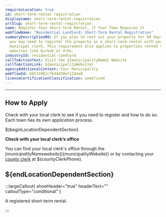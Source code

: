```yaml
---
requiresLocation: true
id: short-term-rental-registration
displayname: short-term-rental-registration
urlSlug: short-term-rental-registration
name: Register Your Short-Term Rental, if Your Town Requires It
webflowName: "Residential Landlord: Short-Term Rental Registration"
summaryDescriptionMd: If you plan to rent out your property for 60 days or less,
  you may need to register the property as a short-term rental with your
  municipal clerk. This requirement also applies to properties rented through
  websites like Airbnb or Vrbo.
industryId: residential-landlord
callToActionText: Visit the ${municipalityName} Website
callToActionLink: ${municipalityWebsite}
agencyAdditionalContext: Your Municipality
webflowId: 66f31981c7644d30ef1244e8
licenseCertificationClassification: undefined
---
```


---

## How to Apply

Check with your local clerk to see if you need to register and how to do so. Each town has its own application process.

${beginLocationDependentSection}

**Check with your local clerk’s office**

You can find your local clerk's office through the [${municipalityName} website](${municipalityWebsite}) or by contacting your [county clerk](${countyClerkWebsite}) at ${countyClerkPhone}.

## ${endLocationDependentSection}

:::largeCallout{ showHeader="true" headerText="" calloutType="conditional" }

A registered short-term rental.

:::
